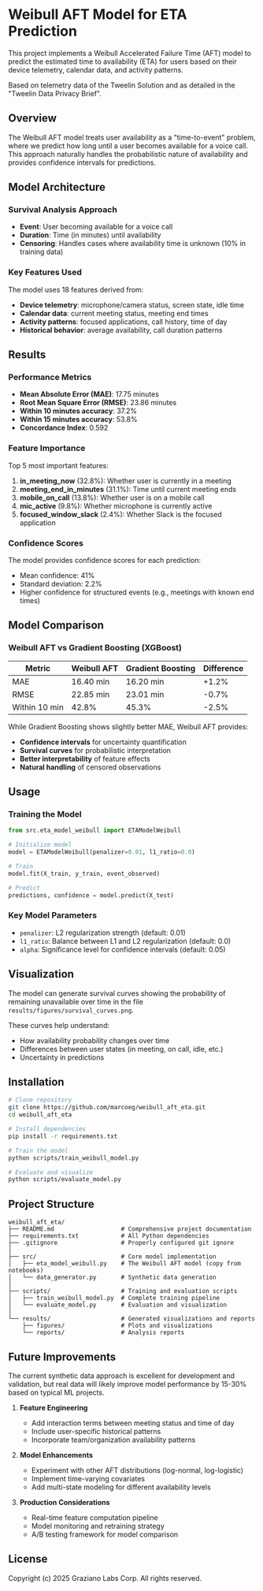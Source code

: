 # Weibull AFT Model for ETA Prediction

This project implements a Weibull Accelerated Failure Time (AFT) model to predict the estimated time to availability (ETA) for users based on their device telemetry, calendar data, and activity patterns.

Based on telemetry data of the Tweelin Solution and as detailed in the "Tweelin Data Privacy Brief".

## Overview

The Weibull AFT model treats user availability as a "time-to-event" problem, where we predict how long until a user becomes available for a voice call. This approach naturally handles the probabilistic nature of availability and provides confidence intervals for predictions.

## Model Architecture

### Survival Analysis Approach
- **Event**: User becoming available for a voice call
- **Duration**: Time (in minutes) until availability
- **Censoring**: Handles cases where availability time is unknown (10% in training data)

### Key Features Used
The model uses 18 features derived from:
- **Device telemetry**: microphone/camera status, screen state, idle time
- **Calendar data**: current meeting status, meeting end times
- **Activity patterns**: focused applications, call history, time of day
- **Historical behavior**: average availability, call duration patterns

## Results

### Performance Metrics
- **Mean Absolute Error (MAE)**: 17.75 minutes
- **Root Mean Square Error (RMSE)**: 23.86 minutes
- **Within 10 minutes accuracy**: 37.2%
- **Within 15 minutes accuracy**: 53.8%
- **Concordance Index**: 0.592

### Feature Importance
Top 5 most important features:
1. **in_meeting_now** (32.8%): Whether user is currently in a meeting
2. **meeting_end_in_minutes** (31.1%): Time until current meeting ends
3. **mobile_on_call** (13.8%): Whether user is on a mobile call
4. **mic_active** (9.8%): Whether microphone is currently active
5. **focused_window_slack** (2.4%): Whether Slack is the focused application

### Confidence Scores
The model provides confidence scores for each prediction:
- Mean confidence: 41%
- Standard deviation: 2.2%
- Higher confidence for structured events (e.g., meetings with known end times)

## Model Comparison

### Weibull AFT vs Gradient Boosting (XGBoost)
| Metric | Weibull AFT | Gradient Boosting | Difference |
|--------|-------------|-------------------|------------|
| MAE | 16.40 min | 16.20 min | +1.2% |
| RMSE | 22.85 min | 23.01 min | -0.7% |
| Within 10 min | 42.8% | 45.3% | -2.5% |

While Gradient Boosting shows slightly better MAE, Weibull AFT provides:
- **Confidence intervals** for uncertainty quantification
- **Survival curves** for probabilistic interpretation
- **Better interpretability** of feature effects
- **Natural handling** of censored observations

## Usage

### Training the Model
```python
from src.eta_model_weibull import ETAModelWeibull

# Initialize model
model = ETAModelWeibull(penalizer=0.01, l1_ratio=0.0)

# Train
model.fit(X_train, y_train, event_observed)

# Predict
predictions, confidence = model.predict(X_test)
```

### Key Model Parameters
- `penalizer`: L2 regularization strength (default: 0.01)
- `l1_ratio`: Balance between L1 and L2 regularization (default: 0.0)
- `alpha`: Significance level for confidence intervals (default: 0.05)

## Visualization

The model can generate survival curves showing the probability of remaining unavailable over time in the file `results/figures/survival_curves.png`.

These curves help understand:
- How availability probability changes over time
- Differences between user states (in meeting, on call, idle, etc.)
- Uncertainty in predictions

## Installation

```bash
# Clone repository
git clone https://github.com/marcoeg/weibull_aft_eta.git
cd weibull_aft_eta

# Install dependencies
pip install -r requirements.txt

# Train the model
python scripts/train_weibull_model.py

# Evaluate and visualize
python scripts/evaluate_model.py
```

## Project Structure

```
weibull_aft_eta/
├── README.md                   # Comprehensive project documentation
├── requirements.txt            # All Python dependencies
├── .gitignore                  # Properly configured git ignore
│
├── src/                        # Core model implementation
│   ├── eta_model_weibull.py    # The Weibull AFT model (copy from notebooks)
│   └── data_generator.py       # Synthetic data generation
│
├── scripts/                    # Training and evaluation scripts
│   ├── train_weibull_model.py  # Complete training pipeline
│   └── evaluate_model.py       # Evaluation and visualization
│
└── results/                    # Generated visualizations and reports
    ├── figures/                # Plots and visualizations
    └── reports/                # Analysis reports
```

## Future Improvements

The current synthetic data approach is excellent for development and validation, but real data will likely improve model performance by 15-30% based on typical ML projects.

1. **Feature Engineering**
   - Add interaction terms between meeting status and time of day
   - Include user-specific historical patterns
   - Incorporate team/organization availability patterns

2. **Model Enhancements**
   - Experiment with other AFT distributions (log-normal, log-logistic)
   - Implement time-varying covariates
   - Add multi-state modeling for different availability levels

3. **Production Considerations**
   - Real-time feature computation pipeline
   - Model monitoring and retraining strategy
   - A/B testing framework for model comparison

## License

Copyright (c) 2025 Graziano Labs Corp. All rights reserved.
